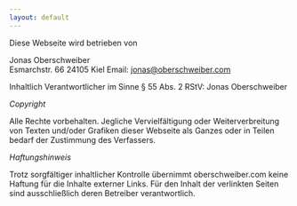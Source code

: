 ```yaml
---
layout: default
---
```


Diese Webseite wird betrieben von

Jonas Oberschweiber  
Esmarchstr. 66
24105 Kiel
Email: jonas@oberschweiber.com

Inhaltlich Verantwortlicher im Sinne § 55 Abs. 2 RStV: Jonas Oberschweiber

*Copyright*

Alle Rechte vorbehalten. Jegliche Vervielfältigung oder Weiterverbreitung von Texten und/oder Grafiken dieser Webseite als Ganzes oder in Teilen bedarf der Zustimmung des Verfassers.

*Haftungshinweis*

Trotz sorgfältiger inhaltlicher Kontrolle übernimmt oberschweiber.com keine Haftung für die Inhalte externer Links. Für den Inhalt der verlinkten Seiten sind ausschließlich deren Betreiber verantwortlich.
